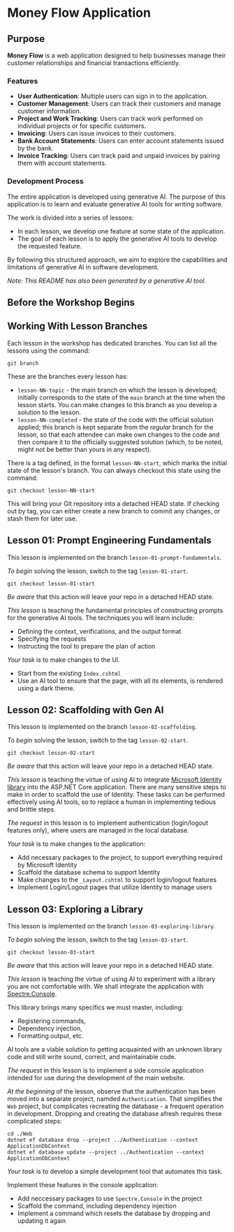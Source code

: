 # Money Flow Application

## Purpose

**Money Flow** is a web application designed to help businesses manage their customer relationships and financial transactions efficiently.

### Features
- **User Authentication**: Multiple users can sign in to the application.
- **Customer Management**: Users can track their customers and manage customer information.
- **Project and Work Tracking**: Users can track work performed on individual projects or for specific customers.
- **Invoicing**: Users can issue invoices to their customers.
- **Bank Account Statements**: Users can enter account statements issued by the bank.
- **Invoice Tracking**: Users can track paid and unpaid invoices by pairing them with account statements.

### Development Process

The entire application is developed using generative AI. The purpose of this application is to learn and evaluate generative AI tools for writing software.

The work is divided into a series of lessons:
- In each lesson, we develop one feature at some state of the application.
- The goal of each lesson is to apply the generative AI tools to develop the requested feature.

By following this structured approach, we aim to explore the capabilities and limitations of generative AI in software development.

*Note: This README has also been generated by a generative AI tool.*

## Before the Workshop Begins

## Working With Lesson Branches

Each lesson in the workshop has dedicated branches. You can list all the lessons using the command:

```
git branch
```

These are the branches every lesson has:
- `lesson-NN-topic` - the main branch on which the lesson is developed; initially corresponds to the state of the `main` branch at the time when the lesson starts. You can make changes to this branch as you develop a solution to the lesson.
- `lesson-NN-completed` - the state of the code with the official solution applied; this branch is kept separate from the *regular* branch for the lesson, so that each attendee can make own changes to the code and then compare it to the officially suggested solution (which, to be noted, might not be better than yours in any respect).

There is a tag defined, in the format `lesson-NN-start`, which marks the initial state of the lesson's branch. You can always checkout this state using the command:

```
git checkout lesson-NN-start
```

This will bring your Git repository into a detached HEAD state. If checking out by tag, you can either create a new branch to commit any changes, or stash them for later use.

## Lesson 01: Prompt Engineering Fundamentals

This lesson is implemented on the branch `lesson-01-prompt-fundamentals`.

*To begin* solving the lesson, switch to the tag `lesson-01-start`.

```
git checkout lesson-01-start
```

*Be aware* that this action will leave your repo in a detached HEAD state.

*This lesson* is teaching the fundamental principles of constructing prompts for the generative AI tools. The techniques you will learn include:
- Defining the context, verifications, and the output format
- Specifying the requests
- Instructing the tool to prepare the plan of action

*Your task* is to make changes to the UI.
- Start from the existing `Index.cshtml`
- Use an AI tool to ensure that the page, with all its elements, is rendered using a dark theme.

## Lesson 02: Scaffolding with Gen AI

This lesson is implemented on the branch `lesson-02-scaffolding`.

*To begin* solving the lesson, switch to the tag `lesson-02-start`.

```
git checkout lesson-02-start
```

*Be aware* that this action will leave your repo in a detached HEAD state.

*This lesson* is teaching the virtue of using AI to integrate [Microsoft Identity library](https://learn.microsoft.com/en-us/aspnet/core/security/authentication/identity) into the ASP.NET Core application. There are many sensitive steps to make in order to scaffold the use of Identity. These tasks can be performed effectively using AI tools, so to replace a human in implementing tedious and brittle steps.

*The request* in this lesson is to implement authentication (login/logout features only), where users are managed in the local database.

*Your task* is to make changes to the application:
- Add necessary packages to the project, to support everything required by Microsoft Identity
- Scaffold the database schema to support Identity
- Make changes to the `_Layout.cshtml` to support login/logout features
- Implement Login/Logout pages that utilize Identity to manage users

## Lesson 03: Exploring a Library

This lesson is implemented on the branch `lesson-03-exploring-library`.

*To begin* solving the lesson, switch to the tag `lesson-03-start`.

```
git checkout lesson-03-start
```

*Be aware* that this action will leave your repo in a detached HEAD state.

*This lesson* is teaching the virtue of using AI to experiment with a library you are not comfortable with. We shall integrate the application with [Spectre.Console](https://spectreconsole.net).

This library brings many specifics we must master, including:
- Registering commands,
- Dependency injection,
- Formatting output, etc.

AI tools are a viable solution to getting acquainted with an unknown library code and still write sound, correct, and maintainable code.

*The request* in this lesson is to implement a side console application intended for use during the development of the main website.

*At the beginning* of the lesson, observe that the authentication has been moved into a separate project, namded `Authentication`. That simplifies the `Web` project, but complicates recreating the database - a frequent operation in development. Dropping and creating the database afresh requires these complicated steps:

```
cd ./Web
dotnet ef database drop --project ../Authentication --context ApplicationDbContext
dotnet ef database update --project ../Authentication --context ApplicationDbContext
```

*Your task* is to develop a simple development tool that automates this task.

Implement these features in the console application:
- Add neccessary packages to use `Spectre.Console` in the project
- Scaffold the command, including dependency injection
- Implement a command which resets the database by dropping and updating it again
